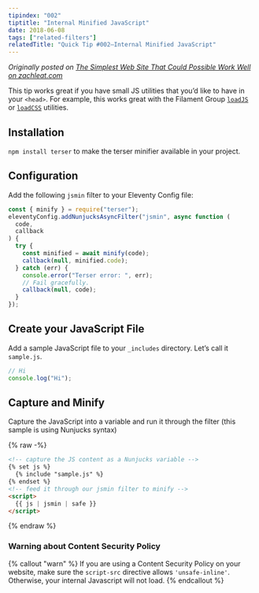 ```yaml
---
tipindex: "002"
tiptitle: "Internal Minified JavaScript"
date: 2018-06-08
tags: ["related-filters"]
relatedTitle: "Quick Tip #002—Internal Minified JavaScript"
---
```


_Originally posted on [The Simplest Web Site That Could Possible Work Well on zachleat.com](https://www.zachleat.com/web/that-could-possibly-work/)_

This tip works great if you have small JS utilities that you’d like to have in your `<head>`. For example, this works great with the Filament Group [`loadJS`](https://github.com/filamentgroup/loadJS) or [`loadCSS`](https://github.com/filamentgroup/loadCSS) utilities.

## Installation

`npm install terser` to make the terser minifier available in your project.

## Configuration

Add the following `jsmin` filter to your Eleventy Config file:

```js
const { minify } = require("terser");
eleventyConfig.addNunjucksAsyncFilter("jsmin", async function (
  code,
  callback
) {
  try {
    const minified = await minify(code);
    callback(null, minified.code);
  } catch (err) {
    console.error("Terser error: ", err);
    // Fail gracefully.
    callback(null, code);
  }
});
```

## Create your JavaScript File

Add a sample JavaScript file to your `_includes` directory. Let’s call it `sample.js`.

```js
// Hi
console.log("Hi");
```

## Capture and Minify

Capture the JavaScript into a variable and run it through the filter (this sample is using Nunjucks syntax)

{% raw -%}
```html
<!-- capture the JS content as a Nunjucks variable -->
{% set js %}
  {% include "sample.js" %}
{% endset %}
<!-- feed it through our jsmin filter to minify -->
<script>
  {{ js | jsmin | safe }}
</script>
```
{% endraw %}

### Warning about Content Security Policy

{% callout "warn" %}
If you are using a Content Security Policy on your website, make sure the <code>script-src</code> directive allows <code>'unsafe-inline'</code>. Otherwise, your internal Javascript will not load.
{% endcallout %}
